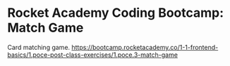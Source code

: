 # Rocket Academy Coding Bootcamp: Match Game

Card matching game.
https://bootcamp.rocketacademy.co/1-1-frontend-basics/1.poce-post-class-exercises/1.poce.3-match-game
